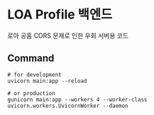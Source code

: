 # LOA Profile 백엔드
로아 공홈 CORS 문제로 인한 우회 서버용 코드


## Command
```
# for development
uvicorn main:app --reload

# or production
gunicorn main:app --workers 4 --worker-class uvicorn.workers.UvicornWorker --daemon
```